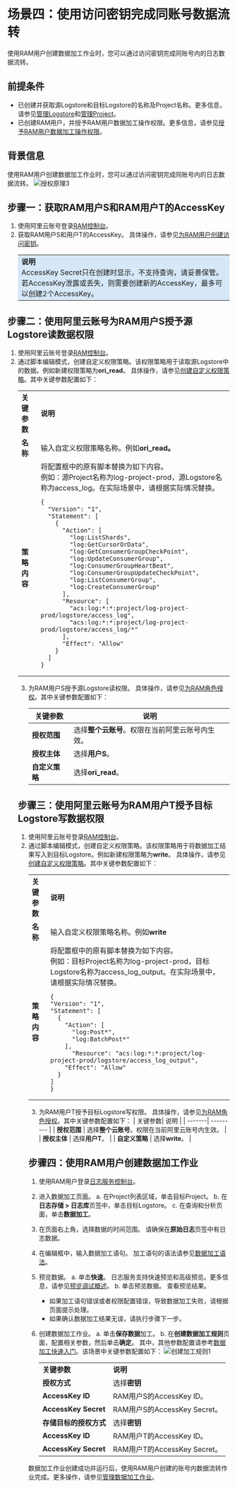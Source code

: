 # 场景四：使用访问密钥完成同账号数据流转

使用RAM用户创建数据加工作业时，您可以通过访问密钥完成同账号内的日志数据流转。

## 前提条件
* 已创建并获取源Logstore和目标Logstore的名称及Project名称。更多信息，请参见[管理Logstore](https://help.aliyun.com/document_detail/48990.htm?spm=a2c4g.11186623.0.0.16f15b29n6bPmt#concept-xkb-zh5-vdb)和[管理Project](https://help.aliyun.com/document_detail/48984.htm?spm=a2c4g.11186623.0.0.16f17934Z4NUG1#concept-mxk-414-vdb)。
* 已创建RAM用户，并授予RAM用户数据加工操作权限。更多信息，请参见[授予RAM用户数据加工操作权限](https://help.aliyun.com/document_detail/125779.htm?spm=a2c4g.11186623.0.0.16f129dbREi77F#task-2005445)。

## 背景信息
使用RAM用户创建数据加工作业时，您可以通过访问密钥完成同账号内的日志数据流转。
![授权原理3](/img/dataprocessdemo/配置数据加工/授权原理3.png)

## 步骤一：获取RAM用户S和RAM用户T的AccessKey
  1. 使用阿里云账号登录[RAM控制台](https://ram.console.aliyun.com/overview)。
  2. 获取RAM用户S和用户T的AccessKey。
    具体操作，请参见[为RAM用户创建访问密钥](https://help.aliyun.com/document_detail/215905.htm?spm=a2c4g.11186623.0.0.2f5c4bebZ0UBih#task-188766)。
     <table><tr><td bgcolor="#d6e7f8"><b>说明</b><br> AccessKey Secret只在创建时显示，不支持查询，请妥善保管。<br>若AccessKey泄露或丢失，则需要创建新的AccessKey，最多可以创建2个AccessKey。  </td></tr></table>



## 步骤二：使用阿里云账号为RAM用户S授予源Logstore读数据权限
1. 使用阿里云账号登录[RAM控制台](https://ram.console.aliyun.com/overview)。
2. 通过脚本编辑模式，创建自定义权限策略。该权限策略用于读取源Logstore中的数据。例如新建权限策略为**ori_read**。
具体操作，请参见[创建自定义权限策略](https://help.aliyun.com/document_detail/93733.htm?spm=a2c4g.11186623.0.0.16f11ff58fILkp#task-2149286)。其中关键参数配置如下：
      <table>
      <tr><td><b>关键参数</td><td><b>说明</td></tr>
      <tr><td><b>名称</td><td>输入自定义权限策略名称。例如<b>ori_read。</td></tr>
      <tr><td><b>策略内容</td>
      <td>将配置框中的原有脚本替换为如下内容。<br>例如：源Project名称为log-project-prod，源Logstore名称为access_log。在实际场景中，请根据实际情况替换。
  ```
  {
    "Version": "1",
    "Statement": [
      {
        "Action": [
          "log:ListShards",
          "log:GetCursorOrData",
          "log:GetConsumerGroupCheckPoint",
          "log:UpdateConsumerGroup",
          "log:ConsumerGroupHeartBeat",
          "log:ConsumerGroupUpdateCheckPoint",
          "log:ListConsumerGroup",
          "log:CreateConsumerGroup"
        ],
        "Resource": [
          "acs:log:*:*:project/log-project-prod/logstore/access_log",
          "acs:log:*:*:project/log-project-prod/logstore/access_log/*"
        ],
        "Effect": "Allow"
      }
    ]
  }
```
</td></tr>
</table>

3. 为RAM用户S授予源Logstore读权限。
具体操作，请参见[为RAM角色授权](https://help.aliyun.com/document_detail/116147.htm?spm=a2c4g.11186623.0.0.16f12d7ayYMcWn#task-187801)。其中关键参数配置如下：

    | 关键参数| 说明 |
      | -------| --------- |
      | **授权范围** | 选择**整个云账号**。权限在当前阿里云账号内生效。 |
      | **授权主体** | 选择**用户S**。 |
      | **自定义策略** | 选择**ori_read**。 |

## 步骤三：使用阿里云账号为RAM用户T授予目标Logstore写数据权限
1. 使用阿里云账号登录[RAM控制台](https://ram.console.aliyun.com/overview)。
2. 通过脚本编辑模式，创建自定义权限策略。该权限策略用于将数据加工结果写入到目标Logstore。例如新建权限策略为**write**。
具体操作，请参见[创建自定义权限策略](https://help.aliyun.com/document_detail/93733.htm?spm=a2c4g.11186623.0.0.720664a1umWb1J#task-2149286)。其中关键参数配置如下：
    <table>
        <tr><td><b>关键参数</td><td><b>说明</td></tr>
        <tr><td><b>名称</td><td>输入自定义权限策略名称。例如<b>write</b></td></tr>
        <tr><td><b>策略内容</b></td>
        <td>将配置框中的原有脚本替换为如下内容。<br>例如：目标Project名称为log-project-prod，目标Logstore名称为access_log_output。在实际场景中，请根据实际情况替换。
  ```
  {
  "Version": "1",
  "Statement": [
    {
      "Action": [
        "log:Post*",
        "log:BatchPost*"
      ],
        "Resource": "acs:log:*:*:project/log-project-prod/logstore/access_log_output",
      "Effect": "Allow"
    }
  ]
  }
  ```
  </td>
  </tr>
  </table>

3. 为RAM用户T授予目标Logstore写权限。
具体操作，请参见[为RAM角色授权](https://help.aliyun.com/document_detail/116147.htm?spm=a2c4g.11186623.0.0.16f12d7ayYMcWn#task-187801)。其中关键参数配置如下：
    | 关键参数| 说明 |
    | -------| --------- |
    | **授权范围** | 选择**整个云账号**。权限在当前阿里云账号内生效。 |
    | **授权主体** | 选择**用户T**。 |
    | **自定义策略** | 选择**write**。 |


## 步骤四：使用RAM用户创建数据加工作业
1. 使用RAM用户登录[日志服务控制台](https://sls.console.aliyun.com/?spm=a2c4g.11186623.0.0.10b94450uwe8VN)。
2. 进入数据加工页面。
  a. 在Project列表区域，单击目标Project。
  b. 在**日志存储 > 日志库**页签中，单击目标Logstore。
  c. 在查询和分析页面，单击**数据加工**。
3. 在页面右上角，选择数据的时间范围。
  请确保在**原始日志**页签中有日志数据。
4. 在编辑框中，输入数据加工语句。
  加工语句的语法请参见[数据加工语法](https://help.aliyun.com/document_detail/125439.htm?spm=a2c4g.11186623.0.0.10b9708cbP33kd#concept-1130584)。
5. 预览数据。
  a. 单击**快速**。
    日志服务支持快速预览和高级预览。更多信息，请参见[预览调试概述](https://help.aliyun.com/document_detail/175654.htm?spm=a2c4g.11186623.0.0.10b9708cCzGvXG#task-2565077)。
  b. 单击预览数据。
    查看预览结果。

    * 如果加工语句错误或者权限配置错误，导致数据加工失败，请根据页面提示处理。
    * 如果确认数据加工结果无误，请执行步骤下一步。
6. 创建数据加工作业。
  a. 单击**保存数据**加工。
  b. 在**创建数据加工规则**页面，配置相关参数，然后单击**确定**。
    其中，其他参数配置请参考[数据加工快速入门](https://help.aliyun.com/document_detail/140895.htm?spm=a2c4g.11186623.0.0.10b94b411wYwnX#task-2316153)。该场景中关键参数配置如下：
       ![创建加工规则1](/img/dataprocessdemo/配置数据加工/创建加工规则1.png)


      <table>
        <tr><td><b>关键参数</td><td><b>说明</td></tr>
        <tr><td><b>授权方式</td><td>选择<b>密钥</td></tr>
        <tr><td><b>AccessKey ID</td><td>RAM用户S的AccessKey ID。</td></tr>
        <tr><td><b>AccessKey Secret</td><td>RAM用户S的AccessKey Secret。</td></tr>
        <tr><td><b>存储目标的授权方式</td><td>选择<b>密钥</td></tr>
        <tr><td><b>AccessKey ID</td><td>RAM用户T的AccessKey ID。</td></tr>
        <tr><td><b>AccessKey Secret</td><td>RAM用户T的AccessKey Secret。</td></tr>

    </td>
      </tr>
      </table>

数据加工作业创建成功并运行后，使用RAM用户创建的账号内数据流转作业完成。更多操作，请参见[管理数据加工作业](https://help.aliyun.com/document_detail/128744.htm?spm=a2c4g.11186623.0.0.10b92b0d2iORzE#task-1580295)。